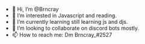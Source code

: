 - 👋 Hi, I’m @Brncray
- 👀 I’m interested in Javascript and reading.
- 🌱 I’m currently learning still learning js and djs.
- 💞️ I’m looking to collaborate on discord bots mostly.
- 📫 How to reach me: Dm Brncray_#2527

<!---
Brncray/Brncray is a ✨ special ✨ repository because its `README.md` (this file) appears on your GitHub profile.
You can click the Preview link to take a look at your changes.
--->
